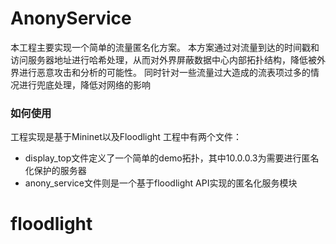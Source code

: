 # AnonyService
本工程主要实现一个简单的流量匿名化方案。
本方案通过对流量到达的时间戳和访问服务器地址进行哈希处理，从而对外界屏蔽数据中心内部拓扑结构，降低被外界进行恶意攻击和分析的可能性。
同时针对一些流量过大造成的流表项过多的情况进行兜底处理，降低对网络的影响
### 如何使用
工程实现是基于Mininet以及Floodlight
工程中有两个文件：
* display_top文件定义了一个简单的demo拓扑，其中10.0.0.3为需要进行匿名化保护的服务器
* anony_service文件则是一个基于floodlight API实现的匿名化服务模块
# floodlight

